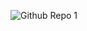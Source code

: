 ![Github Repo 1](https://user-images.githubusercontent.com/100362176/224956249-495c3223-da0e-4530-9d6b-ce1a18852cca.png)
